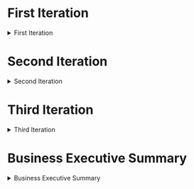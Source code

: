 # First Iteration

<details>
<summary>First Iteration</summary>

Customers scan their e-waste on the TechTidy website to locate the nearest e-waste center for drop-off. Upon verification of the product by the facility, customers receive rewards based on the valuable metals within, redeemable on our site. Additionally, our site features a catalog of both refurbished and new electronic products sourced from retailers.

![Sample Image](https://github.com/Pooja-manyam/LSM/blob/main/Screenshot%202024-03-27%20122030.png)

</details>

# Second Iteration

<details>
<summary>Second Iteration</summary>

Customers utilize the TechTidy website to scan their e-waste, discovering the nearest e-waste center for convenient drop-off. After the e-waste facility verifies the product, customers receive rewards based on the valuable metals contained within, which are redeemable at partnered electronic retailers. These collaborative electronic retailers constitute a crucial segment of our profit model, enhancing the sustainability of our operations.

![Sample Image](https://github.com/Pooja-manyam/LSM/blob/main/Screenshot%202024-03-27%20123128.png)

</details>

# Third Iteration

<details>
<summary>Third Iteration</summary>

Recognizing the potential for greater financial profitability, we've expanded our focus beyond B2C to include a B2B segment. In this new approach, we accept electronic waste from various businesses and return them to e-waste recyclers at a profitable price point. Refurbishable products are then allocated to NGOs for impactful initiatives, attributed to the donating tech companies, thereby enhancing both their reputation and ours. This strategic shift not only generates revenue but also fosters positive social impact and industry recognition.
</details>

# Business Executive Summary

<details>
<summary>Business Executive Summary</summary>

TechTidy is a platform revolutionizing the management of e-waste by integrating both B2C and B2B segments for enhanced profitability and societal impact. Our platform enables customers to conveniently locate and drop off their e-waste at nearby centers, where verification leads to rewards based on valuable metals, redeemable at partnered electronic retailers. Expanding beyond B2C, we have identified a lucrative opportunity in the B2B sector, whereby businesses can dispose of their e-waste through us, generating revenue by returning it to recyclers while also facilitating donations of refurbishable products to NGOs, boosting the social standing of both the contributing companies and TechTidy. This comprehensive approach not only secures financial gains but also fosters environmental sustainability and community goodwill.
</details>
